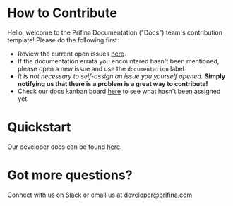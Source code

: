 # How to Contribute
Hello, welcome to the Prifina Documentation ("Docs") team's contribution template! Please do the following first:
* Review the current open issues [here](https://github.com/prifina/prifina-app-starter/labels/documentation).
* If the documentation errata you encountered hasn't been mentioned, please open a new issue and use the `documentation` label.
* *It is not necessary to self-assign an issue you yourself opened.* **Simply notifying us that there is a problem is a great way to contribute!**
* Check our docs kanban board [here](https://github.com/prifina/prifina-app-starter/projects/1) to see what hasn't been assigned yet.

# Quickstart
Our developer docs can be found [here](http://docs.prifina.com/quickstart/#introduction).

# Got more questions?
Connect with us on [Slack](https://join.slack.com/t/prifinadev/shared_invite/zt-8d8ynow6-UFwwICFyYmgT8L~juBsBUw) or email us at developer@prifina.com

